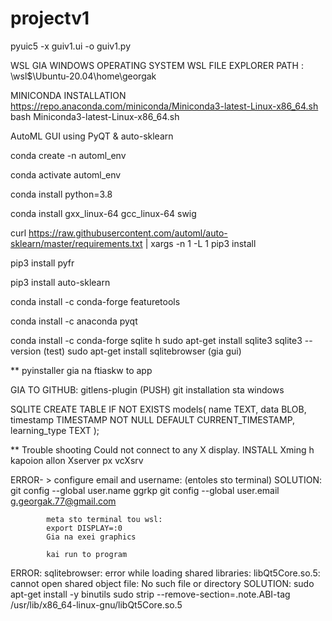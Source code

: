 # projectv1

pyuic5 -x guiv1.ui -o guiv1.py 

WSL GIA WINDOWS OPERATING SYSTEM
WSL FILE EXPLORER PATH :            \\wsl$\Ubuntu-20.04\home\georgak

MINICONDA INSTALLATION
https://repo.anaconda.com/miniconda/Miniconda3-latest-Linux-x86_64.sh
bash Miniconda3-latest-Linux-x86_64.sh


AutoML GUI using PyQT &amp; auto-sklearn

conda create -n automl_env

conda activate automl_env

conda install python=3.8

conda install gxx_linux-64 gcc_linux-64 swig

curl https://raw.githubusercontent.com/automl/auto-sklearn/master/requirements.txt | xargs -n 1 -L 1 pip3 install 

pip3 install pyfr

pip3 install auto-sklearn

conda install -c conda-forge featuretools

conda install -c anaconda pyqt

conda install -c conda-forge sqlite
h 
sudo apt-get install sqlite3
sqlite3 --version (test)
sudo apt-get install sqlitebrowser (gia gui)

** pyinstaller gia na ftiaskw to app

GIA TO GITHUB:
gitlens-plugin (PUSH)
git installation sta windows

SQLITE
CREATE TABLE IF NOT EXISTS models(
    name TEXT,
    data BLOB,
    timestamp TIMESTAMP NOT NULL DEFAULT CURRENT_TIMESTAMP,
    learning_type TEXT
);


** Trouble shooting 
Could not connect to any X display.
INSTALL Xming h kapoion allon Xserver px vcXsrv




ERROR- >    configure email and username: (entoles sto terminal)
SOLUTION:   git config --global user.name ggrkp
            git config --global user.email g.georgak.77@gmail.com

            meta sto terminal tou wsl:
            export DISPLAY=:0
            Gia na exei graphics

            kai run to program


ERROR:      sqlitebrowser: error while loading shared libraries: libQt5Core.so.5: cannot open shared object file: No such file or directory
SOLUTION:   sudo apt-get install -y binutils
            sudo strip --remove-section=.note.ABI-tag /usr/lib/x86_64-linux-gnu/libQt5Core.so.5 
